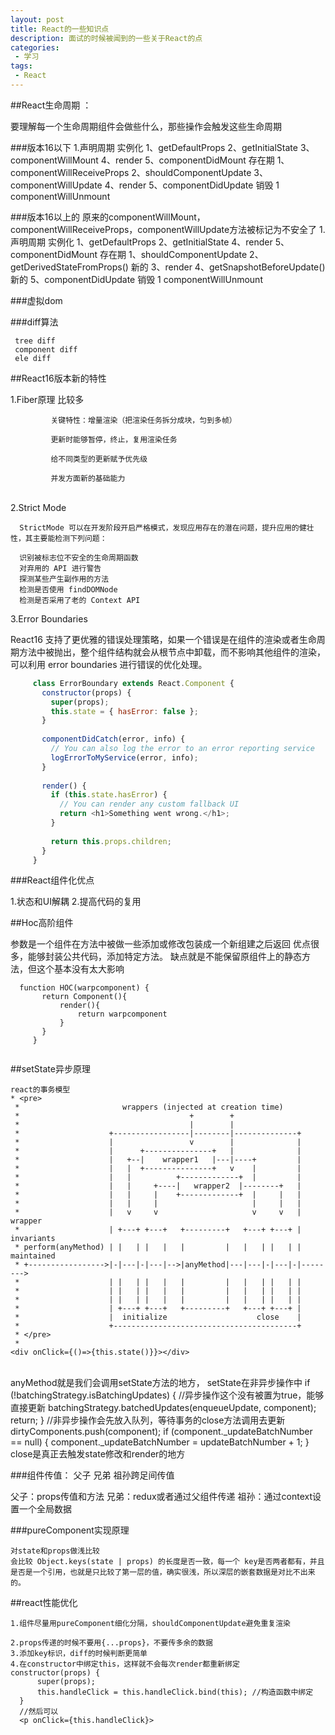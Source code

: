 ```yaml
---
layout: post
title: React的一些知识点
description: 面试的时候被闻到的一些关于React的点
categories:
 - 学习 
tags: 
 - React
---
```


##React生命周期  ：  

要理解每一个生命周期组件会做些什么，那些操作会触发这些生命周期 

###版本16以下
1.声明周期 
实例化
    1、getDefaultProps
    2、getInitialState
    3、componentWillMount
    4、render
    5、componentDidMount
存在期
    1、componentWillReceiveProps
    2、shouldComponentUpdate
    3、componentWillUpdate
    4、render
    5、componentDidUpdate
 销毁
    1 componentWillUnmount

 ###版本16以上的
 原来的componentWillMount，componentWillReceiveProps，componentWillUpdate方法被标记为不安全了
 1.声明周期 
 实例化
     1、getDefaultProps
     2、getInitialState 
     4、render
     5、componentDidMount
 存在期
     1、shouldComponentUpdate
     2、getDerivedStateFromProps()  新的
     3、render
     4、getSnapshotBeforeUpdate()  新的
     5、componentDidUpdate
  销毁
     1 componentWillUnmount
     

 ###虚拟dom

 ###diff算法

     tree diff
     component diff
     ele diff
 ##React16版本新的特性

  1.Fiber原理  比较多
             
             关键特性：增量渲染（把渲染任务拆分成块，匀到多帧）
             
             更新时能够暂停，终止，复用渲染任务
             
             给不同类型的更新赋予优先级
             
             并发方面新的基础能力


​        
  2.Strict Mode

      StrictMode 可以在开发阶段开启严格模式，发现应用存在的潜在问题，提升应用的健壮性，其主要能检测下列问题：
      
      识别被标志位不安全的生命周期函数
      对弃用的 API 进行警告
      探测某些产生副作用的方法
      检测是否使用 findDOMNode
      检测是否采用了老的 Context API

   3.Error Boundaries

   React16 支持了更优雅的错误处理策略，如果一个错误是在组件的渲染或者生命周期方法中被抛出，整个组件结构就会从根节点中卸载，而不影响其他组件的渲染，可以利用 error boundaries 进行错误的优化处理。
   ```js
        class ErrorBoundary extends React.Component {
          constructor(props) {
            super(props);
            this.state = { hasError: false };
          }
        
          componentDidCatch(error, info) {
            // You can also log the error to an error reporting service
            logErrorToMyService(error, info);
          }
        
          render() {
            if (this.state.hasError) {
              // You can render any custom fallback UI
              return <h1>Something went wrong.</h1>;
            }
        
            return this.props.children; 
          }
        }

   ```

###React组件化优点

   1.状态和UI解耦
   2.提高代码的复用


 ##Hoc高阶组件

 参数是一个组件在方法中被做一些添加或修改包装成一个新组建之后返回
 优点很多，能够封装公共代码，添加特定方法。
 缺点就是不能保留原组件上的静态方法，但这个基本没有太大影响
   ```
     function HOC(warpcomponent) {
          return Component(){
              render(){
                  return warpcomponent
              }
          }
        }
    
   ```


 ##setState异步原理

    react的事务模型
    * <pre>
     *                       wrappers (injected at creation time)
     *                                      +        +
     *                                      |        |
     *                    +-----------------|--------|--------------+
     *                    |                 v        |              |
     *                    |      +---------------+   |              |
     *                    |   +--|    wrapper1   |---|----+         |
     *                    |   |  +---------------+   v    |         |
     *                    |   |          +-------------+  |         |
     *                    |   |     +----|   wrapper2  |--------+   |
     *                    |   |     |    +-------------+  |     |   |
     *                    |   |     |                     |     |   |
     *                    |   v     v                     v     v   | wrapper
     *                    | +---+ +---+   +---------+   +---+ +---+ | invariants
     * perform(anyMethod) | |   | |   |   |         |   |   | |   | | maintained
     * +----------------->|-|---|-|---|-->|anyMethod|---|---|-|---|-|-------->
     *                    | |   | |   |   |         |   |   | |   | |
     *                    | |   | |   |   |         |   |   | |   | |
     *                    | |   | |   |   |         |   |   | |   | |
     *                    | +---+ +---+   +---------+   +---+ +---+ |
     *                    |  initialize                    close    |
     *                    +-----------------------------------------+
     * </pre>
     *
    <div onClick={()=>{this.state()}}></div>


​    
    anyMethod就是我们会调用setState方法的地方，
    setState在非异步操作中
          if (!batchingStrategy.isBatchingUpdates) { //异步操作这个没有被置为true，能够直接更新
            batchingStrategy.batchedUpdates(enqueueUpdate, component);
            return;
          }
            //非异步操作会先放入队列，等待事务的close方法调用去更新
          dirtyComponents.push(component);
          if (component._updateBatchNumber == null) {
            component._updateBatchNumber = updateBatchNumber + 1;
          }
    close是真正去触发state修改和render的地方

   

    


 ###组件传值： 父子  兄弟   祖孙跨足间传值

 父子：props传值和方法
 兄弟：redux或者通过父组件传递
 祖孙：通过context设置一个全局数据

 ###pureComponent实现原理

    对state和props做浅比较
    会比较 Object.keys(state | props) 的长度是否一致，每一个 key是否两者都有，并且是否是一个引用，也就是只比较了第一层的值，确实很浅，所以深层的嵌套数据是对比不出来的。

 ##react性能优化

    1.组件尽量用pureComponent细化分隔，shouldComponentUpdate避免重复渲染
    
    2.props传递的时候不要用{...props}，不要传多余的数据
    3.添加key标识，diff的时候判断更简单
    4.在constructor中绑定this，这样就不会每次render都重新绑定
    constructor(props) {
          super(props);
          this.handleClick = this.handleClick.bind(this); //构造函数中绑定
      }
      //然后可以
      <p onClick={this.handleClick}>
